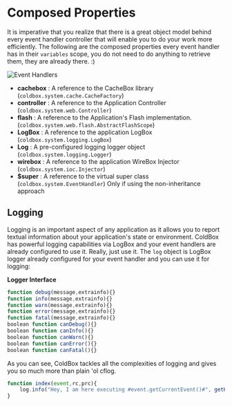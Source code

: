 # Composed Properties

It is imperative that you realize that there is a great object model behind every event handler controller that will enable you to do your work more efficiently. The following are the composed properties every event handler has in their `variables` scope, you do not need to do anything to retrieve them, they are already there. :\)

![Event Handlers](https://github.com/ortus/coldbox-platform-documentation/tree/24d3f3d16693b36ca41bf5ce0329c6ff33316ef0/images/EventHandlers.jpg)

* **cachebox** : A reference to the CacheBox library \(`coldbox.system.cache.CacheFactory`\)
* **controller** : A reference to the Application Controller \(`coldbox.system.web.Controller`\)
* **flash** : A reference to the Application's Flash implementation. \(`coldbox.system.web.flash.AbstractFlashScope`\)
* **LogBox** : A reference to the application LogBox \(`coldbox.system.logging.LogBox`\)
* **Log** : A pre-configured logging logger object \(`coldbox.system.logging.Logger`\)
* **wirebox** : A reference to the application WireBox Injector \(`coldbox.system.ioc.Injector`\)
* **$super** : A reference to the virtual super class \(`coldbox.system.EventHandler`\) Only if using the non-inheritance approach

## Logging

Logging is an important aspect of any application as it allows you to report textual information about your application's state or environment. ColdBox has powerful logging capabilities via LogBox and your event handlers are already configured to use it. Really, just use it. The `log` object is LogBox logger already configured for your event handler and you can use it for logging:

**Logger Interface**

```javascript
function debug(message,extrainfo){}
function info(message,extrainfo){}
function warn(message,extrainfo){}
function error(message,extrainfo){}
function fatal(message,extrainfo){}
boolean function canDebug(){}
boolean function canInfo(){}
boolean function canWarn(){}
boolean function canError(){}
boolean function canFatal(){}
```

As you can see, ColdBox tackles all the complexities of logging and gives you so much more than plain 'ol cflog.

```javascript
function index(event,rc,prc){
    log.info("Hey, I am here executing #event.getCurrentEvent()#", getHTTPRequestData() );
}
```

